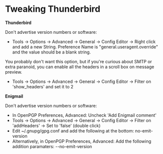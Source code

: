 # Tweaking Thunderbird
**Thunderbird**

Don't advertise version numbers or software:

 - Tools -> Options -> Advanced -> General -> Config Editor -> Right click and add a new String.  Preference Name is "general.useragent.override" and the value should be a blank string.

You probably don't want this option, but if you're curious about SMTP or extra paranoid, you can enable all the headers in a scroll box on message preview.

 - Tools -> Options -> Advanced -> General -> Config Editor -> Filter on 'show_headers' and set it to 2


**Enigmail**

Don't advertise version numbers or software:

 - In OpenPGP Preferences, Advanced: Uncheck 'Add Enigmail comment'
 - Tools -> Options -> Advanced -> General -> Config Editor -> Filter on 'addHeaders' -> Set to 'false' (double click)
 - Edit ~/.gnupg/gpg.conf and add the following at the bottom: no-emit-version
 - Alternatively, in OpenPGP Preferences, Advanced: Add the following addition paramaters: --no-emit-version